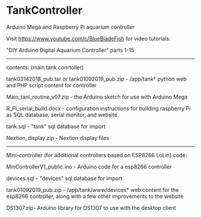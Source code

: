 # TankController
Arduino Mega and Raspberry Pi aquarium controller

Visit https://www.youtube.com/c/BlueBladeFish for video tutorials:

"DIY Arduino Digital Aquarium Controller" parts 1-15

------------------------------------------------

contents: 
(main tank conrtoller)

tank03142018_pub.tar or tank01092019_pub.zip - /app/tank* python web and PHP script content for controller

Main_tanl_routine_v07.zip - the Arduino sketch for use with Arduino Mega

R_Pi_serial_build.docx - configuration instructions for building raspberry Pi as SQL database, serial monitor, and website.

tank.sql - "tank" sql database for import

Nextion_display.zip - Nextion display files

--------------------------------------------------

Mini-controller (for additional controllers based on ESP8266 LoLin) code:

MinControllerV1_public.ino - Arduino code for a esp8266 controller

devices.sql - "devices" sql database for import

tank01092019_pub.zip - /app/tank/www/devices* web content for the esp8266 controller, along with a few other improvements to the website

DS1307.zip- Arduino library for DS1307 to use with the desktop client
